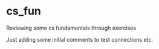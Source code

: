# cs_fun
Reviewing some cs fundamentals through exercises 

Just adding some initial comments to test connections etc. 
